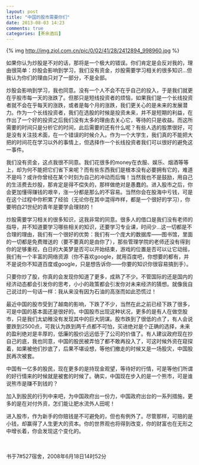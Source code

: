 ```yaml
---
layout: post
title: "中国的股市需要你们"
date: 2013-08-03 14:23
comments: true
categories: [茶余酒后]
---
```


{% img http://img.zjol.com.cn/pic/0/02/41/28/2412894_998960.jpg %}

如果你认为炒股是不对的话，那将是一个极大的错误。你们肯定是会反对我的，理由很简单：炒股会影响到学习，我们没有资金，炒股需要学习相关的很多知识...但我认为你们的理由只对了一部分，不是全部。

<!--more-->

炒股会影响到学习，我也同意。没有一个人不会不在乎自己的投入，于是我们就更在乎股市每一天的涨跌了。但那只是短线投资者的烦恼，如果我们是一个长线投资者就不会在乎每天的涨跌，或者是每个月的涨跌，我们更关心的是未来的发展潜力。作为一个长线投资者，我们在选股的时候是投资未来，并不是短期的利益，在作出了一个好的投资之后我们没有太多的理由去关心它，等待的只是收益。而这所需要的时间只是分析它的时间，此后需要的还有什么呢？有些人选的股票很好，可是没有关注技术面，在一个错误的时候介入。作为一个大学生，我们真的不能把大把的时间花在学习以外的事情上，但选择作一个长线投资者我们可以很好的避免这一事件。


我们没有资金，这点我很不同意。我们花很多的money在衣服、娱乐、烟酒等等上，却为何不能把它们省下来呢？而有些东西我们是根本没有必要拥有它的，难道不是吗？或许你曾经在某个时刻为自己的冲动而后悔！当然我也不是鼓励，用自己的生活费去炒股，那肯定是得不偿失的，那样做绝对是愚蠢的。进入股市之后，你会更加懂得赚钱的艰辛，涨一分都是那么的不容易。当然你会在股海中亏钱，可是在这个过程中你积累了经验（无论你在其中混得咋样，都是一个很好的学习），你要明白21世纪的青年是要学会理财的！


炒股需要学习相关的很多知识，这我非常的同意。很多人的借口是我们没有老师的指导，并不知道要学习哪些相关的知识，还要学习专业课，时间少...这一切都是不合理的理由，我们有一个很好的优势：我们有一个庞大的数据库——图书馆，里面的一切都是免费赠送的（要不要真的是由你了），那些管理学院的老师还没有得到你的足够重视，白日的大美梦是否可以开始结束，游戏的位置是否可以让它动摇，我们有一个丰富的网络资源（你不喜欢google，就用百度吧，你想要的都有，并不是说你不知道百度或google，只是想告诉你——你要的知识你很容易搞到手）。


只要你炒了股，你真的会发现你知道了更多，成熟了不少。不管国际的还是国内的经济动态都会引发你的思考，小小的政策都会引发你对未来经济的猜想。就像我自己说过的一句话一样：我从来没有因为石油的高涨而如此恐慌过！


最近中国的股市受到了越南的影响，下跌了不少，当然在此之前已经下跌了很多，可是中国的基本面还是很好的。中国股市出现这种状况，更多的是有人在做空股市，只是我们太幼稚没有发现其中的巨大阴谋。股市跌到了很低的点了，有人会说要跌到2500点，可我认为跌到两千点都不可怕，买进绝对是个正确的选择，未来的盈利绝对是丰厚的，低廉的股价远远低于了公司的价值了。有人建议政府现在抄自己的底，我也同意，中国的股民被弄怕了都不敢再投入了，可这时候外资在窥探着，如果被他们抄底了，后果不堪设想，等他们撤走的时候又是一场股灾，中国股民再次被套。


中国有一亿多的股民，现在更多的是持现金观望，等待好的行情，可是等他们所谓的好行情来的时候就是被套的时候了。确实，中国现在步入的是一个熊市，可是谁说熊市是赚不到钱的？


加入到股民的行列中来吧，为中国政府出一份力，中国政府出台的一系列措施，更多的是在对付外资，怎们能让肥水流外人田呢！


进入股市，作为新手的你赔钱是不可避免的，但也有例外了。尽管那样，可赔的是小钱，却赢得了人生更大的资本。你的世界观也将得到改变，你的财富也在无形之中增长着，你会发现这个变化的。

<br></br>
书于7#527宿舍，2008年6月18日14时52分